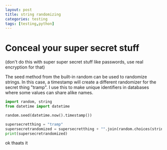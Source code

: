 ```yaml
---
layout: post
title: string randomizing
categories: testing
tags: [testing,python]
---
```


# Conceal your super secret stuff

(don't do this with super super secret stuff like passwords, use real encryption for that)

The seed method from the built-in random can be used to randomize strings. In this case, a timestamp will create a different randomizer for the secret thing "tramp". I use this to make unique identifiers in databases where some values can share alike names.

~~~python
import random, string
from datetime import datetime

random.seed(datetime.now().timestamp())

supersecretthing = "tramp"
supersecretrandomized = supersecretthing + "".join(random.choices(string.ascii_letters + string.digits, k=16))
print(supersecretrandomized)
~~~

ok thaats it
